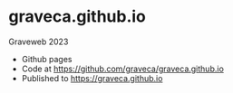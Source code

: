 # graveca.github.io
Graveweb 2023

* Github pages
* Code at https://github.com/graveca/graveca.github.io
* Published to https://graveca.github.io
